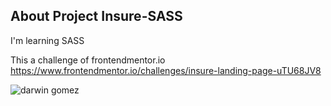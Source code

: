 ## About Project Insure-SASS

I'm learning SASS 

This a challenge of frontendmentor.io https://www.frontendmentor.io/challenges/insure-landing-page-uTU68JV8

![darwin gomez](https://github.com/darwintnt/insure-landing/tree/master/public/img/desktop-design.jpg?raw=true)